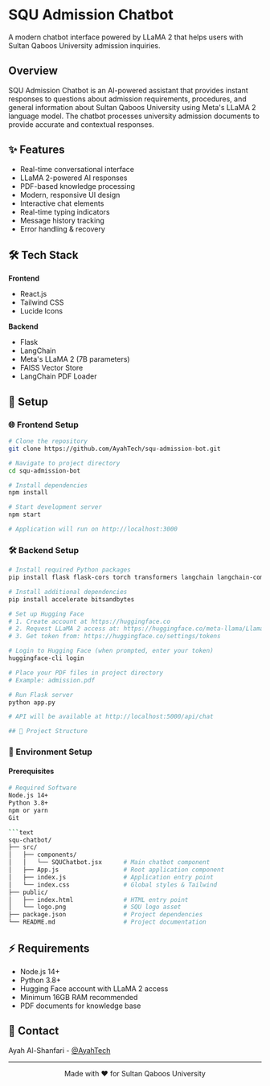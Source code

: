 # SQU Admission Chatbot

A modern chatbot interface powered by LLaMA 2 that helps users with Sultan Qaboos University admission inquiries.

## Overview

SQU Admission Chatbot is an AI-powered assistant that provides instant responses to questions about admission requirements, procedures, and general information about Sultan Qaboos University using Meta's LLaMA 2 language model. The chatbot processes university admission documents to provide accurate and contextual responses.

## ✨ Features

- Real-time conversational interface
- LLaMA 2-powered AI responses
- PDF-based knowledge processing
- Modern, responsive UI design
- Interactive chat elements
- Real-time typing indicators
- Message history tracking
- Error handling & recovery

## 🛠️ Tech Stack

**Frontend**
- React.js
- Tailwind CSS
- Lucide Icons

**Backend**
- Flask
- LangChain
- Meta's LLaMA 2 (7B parameters)
- FAISS Vector Store
- LangChain PDF Loader

## 🚀 Setup

### 🌐 Frontend Setup
```bash
# Clone the repository
git clone https://github.com/AyahTech/squ-admission-bot.git

# Navigate to project directory
cd squ-admission-bot

# Install dependencies
npm install

# Start development server
npm start

# Application will run on http://localhost:3000
```
### 🛠️ Backend Setup
```bash
# Install required Python packages
pip install flask flask-cors torch transformers langchain langchain-community faiss-cpu

# Install additional dependencies
pip install accelerate bitsandbytes

# Set up Hugging Face
# 1. Create account at https://huggingface.co
# 2. Request LLaMA 2 access at: https://huggingface.co/meta-llama/Llama-2-7b-chat-hf
# 3. Get token from: https://huggingface.co/settings/tokens

# Login to Hugging Face (when prompted, enter your token)
huggingface-cli login

# Place your PDF files in project directory
# Example: admission.pdf

# Run Flask server
python app.py

# API will be available at http://localhost:5000/api/chat

## 📁 Project Structure
```
### 🔑 Environment Setup

#### Prerequisites
```bash
# Required Software
Node.js 14+
Python 3.8+
npm or yarn
Git

```text
squ-chatbot/
├── src/
│   ├── components/
│   │   └── SQUChatbot.jsx      # Main chatbot component
│   ├── App.js                  # Root application component
│   ├── index.js                # Application entry point
│   └── index.css               # Global styles & Tailwind
├── public/
│   ├── index.html              # HTML entry point
│   └── logo.png                # SQU logo asset
├── package.json                # Project dependencies
└── README.md                   # Project documentation         
```
## ⚡ Requirements

- Node.js 14+
- Python 3.8+
- Hugging Face account with LLaMA 2 access
- Minimum 16GB RAM recommended
- PDF documents for knowledge base

## 👤 Contact

Ayah Al-Shanfari - [@AyahTech](https://github.com/AyahTech)

---
<p align="center">Made with ❤️ for Sultan Qaboos University</p> 
